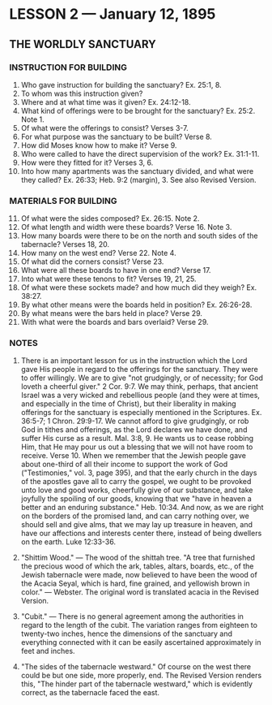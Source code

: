 # LESSON 2 — January 12, 1895

## THE WORLDLY SANCTUARY

### INSTRUCTION FOR BUILDING

1. Who gave instruction for building the sanctuary? Ex. 25:1, 8.
2. To whom was this instruction given?
3. Where and at what time was it given? Ex. 24:12-18.
4. What kind of offerings were to be brought for the sanctuary? Ex. 25:2. Note 1.
5. Of what were the offerings to consist? Verses 3-7.
6. For what purpose was the sanctuary to be built? Verse 8.
7. How did Moses know how to make it? Verse 9.
8. Who were called to have the direct supervision of the work? Ex. 31:1-11.
9. How were they fitted for it? Verses 3, 6.
10. Into how many apartments was the sanctuary divided, and what were they called? Ex. 26:33; Heb. 9:2 (margin), 3. See also Revised Version.

### MATERIALS FOR BUILDING

11. Of what were the sides composed? Ex. 26:15. Note 2.
12. Of what length and width were these boards? Verse 16. Note 3.
13. How many boards were there to be on the north and south sides of the tabernacle? Verses 18, 20.
14. How many on the west end? Verse 22. Note 4.
15. Of what did the corners consist? Verse 23.
16. What were all these boards to have in one end? Verse 17.
17. Into what were these tenons to fit? Verses 19, 21, 25.
18. Of what were these sockets made? and how much did they weigh? Ex. 38:27.
19. By what other means were the boards held in position? Ex. 26:26-28.
20. By what means were the bars held in place? Verse 29.
21. With what were the boards and bars overlaid? Verse 29.

### NOTES

1. There is an important lesson for us in the instruction which the Lord gave His people in regard to the offerings for the sanctuary. They were to offer willingly. We are to give "not grudgingly, or of necessity; for God loveth a cheerful giver." 2 Cor. 9:7. We may think, perhaps, that ancient Israel was a very wicked and rebellious people (and they were at times, and especially in the time of Christ), but their liberality in making offerings for the sanctuary is especially mentioned in the Scriptures. Ex. 36:5-7; 1 Chron. 29:9-17. We cannot afford to give grudgingly, or rob God in tithes and offerings, as the Lord declares we have done, and suffer His curse as a result. Mal. 3:8, 9. He wants us to cease robbing Him, that He may pour us out a blessing that we will not have room to receive. Verse 10. When we remember that the Jewish people gave about one-third of all their income to support the work of God ("Testimonies," vol. 3, page 395), and that the early church in the days of the apostles gave all to carry the gospel, we ought to be provoked unto love and good works, cheerfully give of our substance, and take joyfully the spoiling of our goods, knowing that we "have in heaven a better and an enduring substance." Heb. 10:34. And now, as we are right on the borders of the promised land, and can carry nothing over, we should sell and give alms, that we may lay up treasure in heaven, and have our affections and interests center there, instead of being dwellers on the earth. Luke 12:33-36.

2. "Shittim Wood." — The wood of the shittah tree. "A tree that furnished the precious wood of which the ark, tables, altars, boards, etc., of the Jewish tabernacle were made, now believed to have been the wood of the Acacia Seyal, which is hard, fine grained, and yellowish brown in color." — Webster. The original word is translated acacia in the Revised Version.

3. "Cubit." — There is no general agreement among the authorities in regard to the length of the cubit. The variation ranges from eighteen to twenty-two inches, hence the dimensions of the sanctuary and everything connected with it can be easily ascertained approximately in feet and inches.

4. "The sides of the tabernacle westward." Of course on the west there could be but one side, more properly, end. The Revised Version renders this, "The hinder part of the tabernacle westward," which is evidently correct, as the tabernacle faced the east.